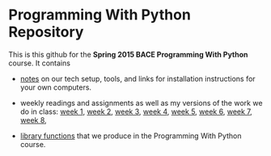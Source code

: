# Programming With Python Repository

This is this github for the **Spring 2015 BACE Programming With Python** course. It contains
+ [notes]() on our tech setup, tools, and links for installation instructions for your own computers.
+ weekly readings and assignments as well as my versions of the work we do in class: 
[week 1](),
[week 2](),
[week 3](),
[week 4](),
[week 5](),
[week 6](),
[week 7](),
[week 8](),


+ [library functions]() that we produce in the Programming With Python course. 


